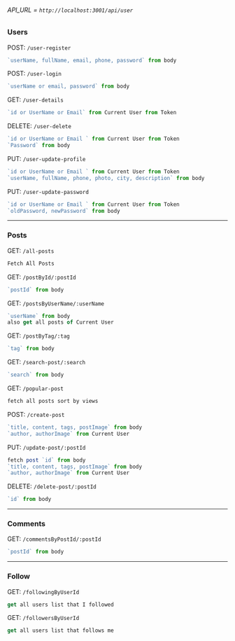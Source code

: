###### API_URL = `http://localhost:3001/api/user`

### Users

POST: `/user-register`

```js
`userName, fullName, email, phone, password` from body
```

POST: `/user-login`

```js
`userName or email, password` from body
```

GET: `/user-details`

```js
`id or UserName or Email` from Current User from Token
```

DELETE: `/user-delete`

```js
`id or UserName or Email ` from Current User from Token
`Password` from body
```

PUT: `/user-update-profile`

```js
`id or UserName or Email ` from Current User from Token
`userName, fullName, phone, photo, city, description` from body
```

PUT: `/user-update-password`

```js
`id or UserName or Email ` from Current User from Token
`oldPassword, newPassword` from body
```

---

### Posts

GET: `/all-posts`

```js
Fetch All Posts
```

GET: `/postById/:postId`

```js
`postId` from body
```

GET: `/postsByUserName/:userName`

```js
`userName` from body
also get all posts of Current User
```

GET: `/postByTag/:tag`

```js
`tag` from body
```

GET: `/search-post/:search`

```js
`search` from body
```

GET: `/popular-post`

```js
fetch all posts sort by views
```

POST: `/create-post`

```js
`title, content, tags, postImage` from body
`author, authorImage` from Current User
```

PUT: `/update-post/:postId`

```js
fetch post `id` from body
`title, content, tags, postImage` from body
`author, authorImage` from Current User
```

DELETE: `/delete-post/:postId`

```js
`id` from body
```

---

### Comments

GET: `/commentsByPostId/:postId`

```js
`postId` from body
```

---

### Follow

GET: `/followingByUserId`

```js
get all users list that I followed
```

GET: `/followersByUserId`

```js
get all users list that follows me
```
